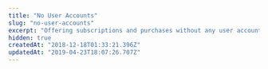 ```yaml
---
title: "No User Accounts"
slug: "no-user-accounts"
excerpt: "Offering subscriptions and purchases without any user accounts"
hidden: true
createdAt: "2018-12-18T01:33:21.396Z"
updatedAt: "2019-04-23T18:07:26.707Z"
---
```

